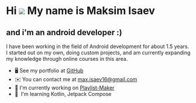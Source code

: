 Hi ![](https://user-images.githubusercontent.com/18350557/176309783-0785949b-9127-417c-8b55-ab5a4333674e.gif)
My name is Maksim Isaev
====================================================================================================================================

and i'm an android developer :)
-------------------------------

I have been working in the field of Android development for about 1.5 years. I started out on my own, doing custom projects, and am currently expanding my knowledge through online courses in this area.

*   🖥️ See my portfolio at [GitHub](http://github.com/Maksim-Isaev)
*   ✉️ You can contact me at [max.isaev16@gmail.com](mailto:max.isaev16@gmail.com )
*   🚀 I'm currently working on [Playlist-Maker](http://github.com/Maksim-Isaev/Playlist-Maker)
*   🧠  I'm learning Kotlin, Jetpack Compose
